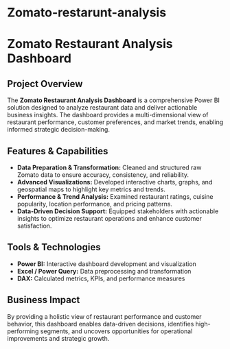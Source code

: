 # Zomato-restarunt-analysis



# Zomato Restaurant Analysis Dashboard

## Project Overview

The **Zomato Restaurant Analysis Dashboard** is a comprehensive Power BI solution designed to analyze restaurant data and deliver actionable business insights. The dashboard provides a multi-dimensional view of restaurant performance, customer preferences, and market trends, enabling informed strategic decision-making.

## Features & Capabilities

* **Data Preparation & Transformation:** Cleaned and structured raw Zomato data to ensure accuracy, consistency, and reliability.
* **Advanced Visualizations:** Developed interactive charts, graphs, and geospatial maps to highlight key metrics and trends.
* **Performance & Trend Analysis:** Examined restaurant ratings, cuisine popularity, location performance, and pricing patterns.
* **Data-Driven Decision Support:** Equipped stakeholders with actionable insights to optimize restaurant operations and enhance customer satisfaction.

## Tools & Technologies

* **Power BI:** Interactive dashboard development and visualization
* **Excel / Power Query:** Data preprocessing and transformation
* **DAX:** Calculated metrics, KPIs, and performance measures

## Business Impact

By providing a holistic view of restaurant performance and customer behavior, this dashboard enables data-driven decisions, identifies high-performing segments, and uncovers opportunities for operational improvements and strategic growth.


